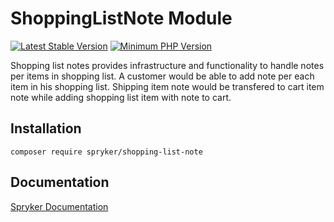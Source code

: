 # ShoppingListNote Module
[![Latest Stable Version](https://poser.pugx.org/spryker/shopping-list-note/v/stable.svg)](https://packagist.org/packages/spryker/shopping-list-note)
[![Minimum PHP Version](https://img.shields.io/badge/php-%3E%3D%208.2-8892BF.svg)](https://php.net/)

Shopping list notes provides infrastructure and functionality to handle notes per items in shopping list. A customer would be able to add note per each item in his shopping list. Shipping item note would be transfered to cart item note while adding shopping list item with note to cart.

## Installation

```
composer require spryker/shopping-list-note
```

## Documentation

[Spryker Documentation](https://docs.spryker.com)
